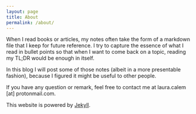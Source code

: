 ```yaml
---
layout: page
title: About
permalink: /about/
---
```


When I read books or articles, my notes often take the form of a markdown file that I keep for future reference. I try to capture the essence of what I read in bullet points so that when I want to come back on a topic, reading my TL;DR would be enough in itself.

In this blog I will post some of those notes (albeit in a more presentable fashion), because I figured it might be useful to other people.

If you have any question or remark, feel free to contact me at laura.calem [at] protonmail.com.

This website is powered by [Jekyll](https://jekyllrb.com/).
